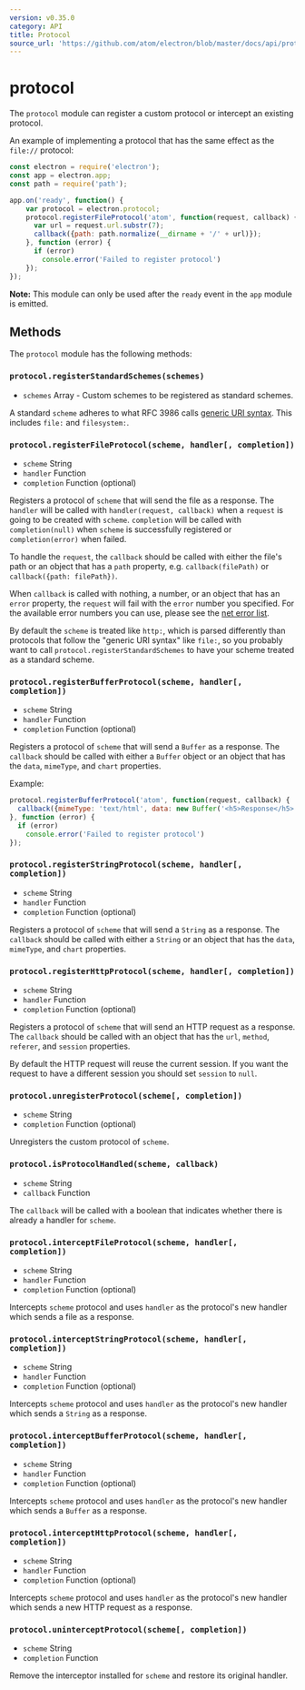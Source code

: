 ```yaml
---
version: v0.35.0
category: API
title: Protocol
source_url: 'https://github.com/atom/electron/blob/master/docs/api/protocol.md'
---
```


# protocol

The `protocol` module can register a custom protocol or intercept an existing
protocol.

An example of implementing a protocol that has the same effect as the
`file://` protocol:

```javascript
const electron = require('electron');
const app = electron.app;
const path = require('path');

app.on('ready', function() {
    var protocol = electron.protocol;
    protocol.registerFileProtocol('atom', function(request, callback) {
      var url = request.url.substr(7);
      callback({path: path.normalize(__dirname + '/' + url)});
    }, function (error) {
      if (error)
        console.error('Failed to register protocol')
    });
});
```

**Note:** This module can only be used after the `ready` event in the `app`
module is emitted.

## Methods

The `protocol` module has the following methods:

### `protocol.registerStandardSchemes(schemes)`

* `schemes` Array - Custom schemes to be registered as standard schemes.

A standard `scheme` adheres to what RFC 3986 calls
[generic URI syntax](https://tools.ietf.org/html/rfc3986#section-3). This
includes `file:` and `filesystem:`.

### `protocol.registerFileProtocol(scheme, handler[, completion])`

* `scheme` String
* `handler` Function
* `completion` Function (optional)

Registers a protocol of `scheme` that will send the file as a response. The
`handler` will be called with `handler(request, callback)` when a `request` is
going to be created with `scheme`. `completion` will be called with
`completion(null)` when `scheme` is successfully registered or
`completion(error)` when failed.

To handle the `request`, the `callback` should be called with either the file's
path or an object that has a `path` property, e.g. `callback(filePath)` or
`callback({path: filePath})`.

When `callback` is called with nothing, a number, or an object that has an
`error` property, the `request` will fail with the `error` number you
specified. For the available error numbers you can use, please see the
[net error list](https://code.google.com/p/chromium/codesearch#chromium/src/net/base/net_error_list.h).

By default the `scheme` is treated like `http:`, which is parsed differently
than protocols that follow the "generic URI syntax" like `file:`, so you
probably want to call `protocol.registerStandardSchemes` to have your scheme
treated as a standard scheme.

### `protocol.registerBufferProtocol(scheme, handler[, completion])`

* `scheme` String
* `handler` Function
* `completion` Function (optional)

Registers a protocol of `scheme` that will send a `Buffer` as a response. The
`callback` should be called with either a `Buffer` object or an object that
has the `data`, `mimeType`, and `chart` properties.

Example:

```javascript
protocol.registerBufferProtocol('atom', function(request, callback) {
  callback({mimeType: 'text/html', data: new Buffer('<h5>Response</h5>')});
}, function (error) {
  if (error)
    console.error('Failed to register protocol')
});
```

### `protocol.registerStringProtocol(scheme, handler[, completion])`

* `scheme` String
* `handler` Function
* `completion` Function (optional)

Registers a protocol of `scheme` that will send a `String` as a response. The
`callback` should be called with either a `String` or an object that has the
`data`, `mimeType`, and `chart` properties.

### `protocol.registerHttpProtocol(scheme, handler[, completion])`

* `scheme` String
* `handler` Function
* `completion` Function (optional)

Registers a protocol of `scheme` that will send an HTTP request as a response.
The `callback` should be called with an object that has the `url`, `method`,
`referer`, and `session` properties.

By default the HTTP request will reuse the current session. If you want the
request to have a different session you should set `session` to `null`.

### `protocol.unregisterProtocol(scheme[, completion])`

* `scheme` String
* `completion` Function (optional)

Unregisters the custom protocol of `scheme`.

### `protocol.isProtocolHandled(scheme, callback)`

* `scheme` String
* `callback` Function

The `callback` will be called with a boolean that indicates whether there is
already a handler for `scheme`.

### `protocol.interceptFileProtocol(scheme, handler[, completion])`

* `scheme` String
* `handler` Function
* `completion` Function (optional)

Intercepts `scheme` protocol and uses `handler` as the protocol's new handler
which sends a file as a response.

### `protocol.interceptStringProtocol(scheme, handler[, completion])`

* `scheme` String
* `handler` Function
* `completion` Function (optional)

Intercepts `scheme` protocol and uses `handler` as the protocol's new handler
which sends a `String` as a response.

### `protocol.interceptBufferProtocol(scheme, handler[, completion])`

* `scheme` String
* `handler` Function
* `completion` Function (optional)

Intercepts `scheme` protocol and uses `handler` as the protocol's new handler
which sends a `Buffer` as a response.

### `protocol.interceptHttpProtocol(scheme, handler[, completion])`

* `scheme` String
* `handler` Function
* `completion` Function (optional)

Intercepts `scheme` protocol and uses `handler` as the protocol's new handler
which sends a new HTTP request as a response.

### `protocol.uninterceptProtocol(scheme[, completion])`

* `scheme` String
* `completion` Function

Remove the interceptor installed for `scheme` and restore its original handler.
